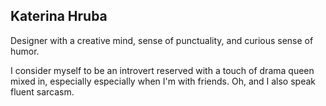 ## Katerina Hruba

Designer with a creative mind, sense of punctuality, and curious sense of humor.

I consider myself to be an introvert reserved with a touch of drama queen mixed in, especially especially when I'm with friends. Oh, and I also speak fluent sarcasm.
